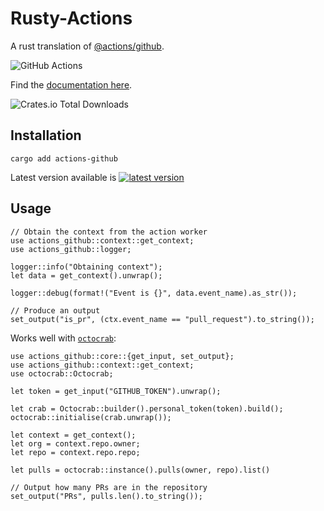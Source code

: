 # Rusty-Actions

A rust translation of [@actions/github](https://www.npmjs.com/package/@actions/github).

![GitHub Actions](https://img.shields.io/badge/github%20actions-%232671E5.svg?style=for-the-badge&logo=githubactions&logoColor=white)

Find the [documentation here](https://docs.rs/actions-github).

![Crates.io Total Downloads](https://img.shields.io/crates/d/actions-github)

## Installation

`cargo add actions-github`

Latest version available is [![latest version](https://img.shields.io/crates/v/actions-github)](https://crates.io/crates/actions-github)

## Usage

```rust,ignore
// Obtain the context from the action worker
use actions_github::context::get_context;
use actions_github::logger;

logger::info("Obtaining context");
let data = get_context().unwrap();

logger::debug(format!("Event is {}", data.event_name).as_str());

// Produce an output
set_output("is_pr", (ctx.event_name == "pull_request").to_string());
```

Works well with [`octocrab`](https://crates.io/crates/octocrab/):

```rust,ignore
use actions_github::core::{get_input, set_output};
use actions_github::context::get_context;
use octocrab::Octocrab;

let token = get_input("GITHUB_TOKEN").unwrap();

let crab = Octocrab::builder().personal_token(token).build();
octocrab::initialise(crab.unwrap());

let context = get_context();
let org = context.repo.owner;
let repo = context.repo.repo;

let pulls = octocrab::instance().pulls(owner, repo).list()

// Output how many PRs are in the repository
set_output("PRs", pulls.len().to_string());
```
